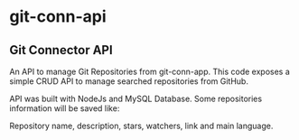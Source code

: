 # git-conn-api
## Git Connector API

An API to manage Git Repositories from git-conn-app.
This code exposes a simple CRUD API to manage searched repositories from GitHub.

API was built with NodeJs and MySQL Database. Some repositories information will be saved like:

Repository name, description, stars, watchers, link and main language.
